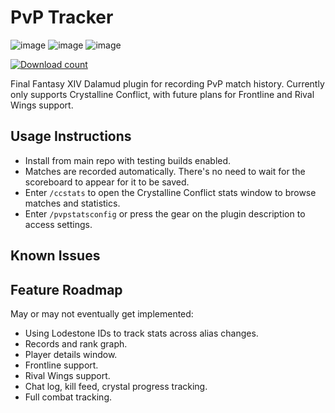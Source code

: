 # PvP Tracker

![image](https://raw.githubusercontent.com/wrath16/PvpStats/master/images/example1.PNG)
![image](https://raw.githubusercontent.com/wrath16/PvpStats/master/images/example2.PNG)
![image](https://raw.githubusercontent.com/wrath16/PvpStats/master/images/example3.PNG)

[![Download count](https://img.shields.io/endpoint?url=https://qzysathwfhebdai6xgauhz4q7m0mzmrf.lambda-url.us-east-1.on.aws/PvpStats)](https://github.com/wrath16/PvpStats)

Final Fantasy XIV Dalamud plugin for recording PvP match history. Currently only supports Crystalline Conflict, with future plans for Frontline and Rival Wings support.

## Usage Instructions
* Install from main repo with testing builds enabled.
* Matches are recorded automatically. There's no need to wait for the scoreboard to appear for it to be saved.
* Enter `/ccstats` to open the Crystalline Conflict stats window to browse matches and statistics.
* Enter `/pvpstatsconfig` or press the gear on the plugin description to access settings.

## Known Issues

## Feature Roadmap
May or may not eventually get implemented:
* Using Lodestone IDs to track stats across alias changes.
* Records and rank graph.
* Player details window.
* Frontline support.
* Rival Wings support.
* Chat log, kill feed, crystal progress tracking.
* Full combat tracking.
